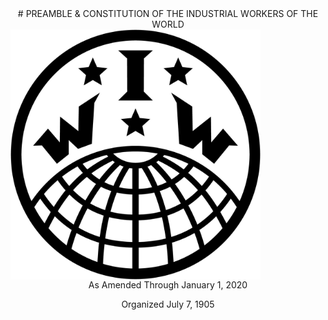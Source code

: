 <center># PREAMBLE & CONSTITUTION OF THE INDUSTRIAL WORKERS OF THE WORLD</center>

<img src="/Resources/logo_black.jpg" align="middle" height="400">

<center>As Amended Through January 1, 2020

Organized July 7, 1905</center>
